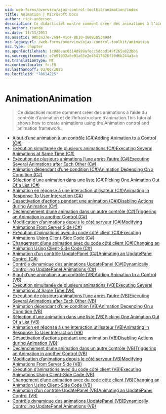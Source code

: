 ```yaml
---
uid: web-forms/overview/ajax-control-toolkit/animation/index
title: Animation | Microsoft Docs
author: rick-anderson
description: Ce didacticiel montre comment créer des animations à l’aide du contrôle d’animation et de l’infrastructure d’animation.
ms.author: riande
ms.date: 11/11/2011
ms.assetid: 90b3a37e-2694-41c4-8b10-d6893b53a9d4
msc.legacyurl: /web-forms/overview/ajax-control-toolkit/animation
msc.type: chapter
ms.openlocfilehash: 1c0d8eac0314d989afecc5dcbd149f265a022bb6
ms.sourcegitcommit: e7e91932a6e91a63e2e46417626f39d6b244a3ab
ms.translationtype: MT
ms.contentlocale: fr-FR
ms.lasthandoff: 03/06/2020
ms.locfileid: "78614225"
---
```

# <a name="animation"></a><span data-ttu-id="02de3-103">Animation</span><span class="sxs-lookup"><span data-stu-id="02de3-103">Animation</span></span>

> <span data-ttu-id="02de3-104">Ce didacticiel montre comment créer des animations à l’aide du contrôle d’animation et de l’infrastructure d’animation.</span><span class="sxs-lookup"><span data-stu-id="02de3-104">This tutorial shows how to create animations using the Animation control and animation framework.</span></span>

- [<span data-ttu-id="02de3-105">Ajout d’une animation à un contrôle (C#)</span><span class="sxs-lookup"><span data-stu-id="02de3-105">Adding Animation to a Control (C#)</span></span>](adding-animation-to-a-control-cs.md)
- [<span data-ttu-id="02de3-106">Exécution simultanée de plusieurs animations (C#)</span><span class="sxs-lookup"><span data-stu-id="02de3-106">Executing Several Animations at Same Time (C#)</span></span>](executing-several-animations-at-the-same-time-cs.md)
- [<span data-ttu-id="02de3-107">Exécution de plusieurs animations l’une après l’autre (C#)</span><span class="sxs-lookup"><span data-stu-id="02de3-107">Executing Several Animations after Each Other (C#)</span></span>](executing-several-animations-after-each-other-cs.md)
- [<span data-ttu-id="02de3-108">Animation dépendant d’une condition (C#)</span><span class="sxs-lookup"><span data-stu-id="02de3-108">Animation Depending On a Condition (C#)</span></span>](animation-depending-on-a-condition-cs.md)
- [<span data-ttu-id="02de3-109">Sélection d’une animation dans une liste (C#)</span><span class="sxs-lookup"><span data-stu-id="02de3-109">Picking One Animation Out Of a List (C#)</span></span>](picking-one-animation-out-of-a-list-cs.md)
- [<span data-ttu-id="02de3-110">Animation en réponse à une interaction utilisateur (C#)</span><span class="sxs-lookup"><span data-stu-id="02de3-110">Animating in Response To User Interaction (C#)</span></span>](animating-in-response-to-user-interaction-cs.md)
- [<span data-ttu-id="02de3-111">Désactivation d’actions pendant une animation (C#)</span><span class="sxs-lookup"><span data-stu-id="02de3-111">Disabling Actions during Animation (C#)</span></span>](disabling-actions-during-animation-cs.md)
- [<span data-ttu-id="02de3-112">Déclenchement d’une animation dans un autre contrôle (C#)</span><span class="sxs-lookup"><span data-stu-id="02de3-112">Triggering an Animation in another Control (C#)</span></span>](triggering-an-animation-in-another-control-cs.md)
- [<span data-ttu-id="02de3-113">Modification d’animations depuis le côté serveur (C#)</span><span class="sxs-lookup"><span data-stu-id="02de3-113">Modifying Animations From Server Side (C#)</span></span>](modifying-animations-from-the-server-side-cs.md)
- [<span data-ttu-id="02de3-114">Exécution d’animations avec du code côté client (C#)</span><span class="sxs-lookup"><span data-stu-id="02de3-114">Executing Animations Using Client-Side Code (C#)</span></span>](executing-animations-using-client-side-code-cs.md)
- [<span data-ttu-id="02de3-115">Changement d’une animation avec du code côté client (C#)</span><span class="sxs-lookup"><span data-stu-id="02de3-115">Changing an Animation Using Client-Side Code (C#)</span></span>](changing-an-animation-using-client-side-code-cs.md)
- [<span data-ttu-id="02de3-116">Animation d’un contrôle UpdatePanel (C#)</span><span class="sxs-lookup"><span data-stu-id="02de3-116">Animating an UpdatePanel Control (C#)</span></span>](animating-an-updatepanel-control-cs.md)
- [<span data-ttu-id="02de3-117">Contrôle dynamique des animations UpdatePanel (C#)</span><span class="sxs-lookup"><span data-stu-id="02de3-117">Dynamically Controlling UpdatePanel Animations (C#)</span></span>](dynamically-controlling-updatepanel-animations-cs.md)
- [<span data-ttu-id="02de3-118">Ajout d’une animation à un contrôle (VB)</span><span class="sxs-lookup"><span data-stu-id="02de3-118">Adding Animation to a Control (VB)</span></span>](adding-animation-to-a-control-vb.md)
- [<span data-ttu-id="02de3-119">Exécution simultanée de plusieurs animations (VB)</span><span class="sxs-lookup"><span data-stu-id="02de3-119">Executing Several Animations at Same Time (VB)</span></span>](executing-several-animations-at-the-same-time-vb.md)
- [<span data-ttu-id="02de3-120">Exécution de plusieurs animations l’une après l’autre (VB)</span><span class="sxs-lookup"><span data-stu-id="02de3-120">Executing Several Animations after Each Other (VB)</span></span>](executing-several-animations-after-each-other-vb.md)
- [<span data-ttu-id="02de3-121">Animation dépendant d’une condition (VB)</span><span class="sxs-lookup"><span data-stu-id="02de3-121">Animation Depending On a Condition (VB)</span></span>](animation-depending-on-a-condition-vb.md)
- [<span data-ttu-id="02de3-122">Sélection d’une animation dans une liste (VB)</span><span class="sxs-lookup"><span data-stu-id="02de3-122">Picking One Animation Out Of a List (VB)</span></span>](picking-one-animation-out-of-a-list-vb.md)
- [<span data-ttu-id="02de3-123">Animation en réponse à une interaction utilisateur (VB)</span><span class="sxs-lookup"><span data-stu-id="02de3-123">Animating in Response To User Interaction (VB)</span></span>](animating-in-response-to-user-interaction-vb.md)
- [<span data-ttu-id="02de3-124">Désactivation d’actions pendant une animation (VB)</span><span class="sxs-lookup"><span data-stu-id="02de3-124">Disabling Actions during Animation (VB)</span></span>](disabling-actions-during-animation-vb.md)
- [<span data-ttu-id="02de3-125">Déclenchement d’une animation dans un autre contrôle (VB)</span><span class="sxs-lookup"><span data-stu-id="02de3-125">Triggering an Animation in another Control (VB)</span></span>](triggering-an-animation-in-another-control-vb.md)
- [<span data-ttu-id="02de3-126">Modification d’animations depuis le côté serveur (VB)</span><span class="sxs-lookup"><span data-stu-id="02de3-126">Modifying Animations From Server Side (VB)</span></span>](modifying-animations-from-the-server-side-vb.md)
- [<span data-ttu-id="02de3-127">Exécution d’animations avec du code côté client (VB)</span><span class="sxs-lookup"><span data-stu-id="02de3-127">Executing Animations Using Client-Side Code (VB)</span></span>](executing-animations-using-client-side-code-vb.md)
- [<span data-ttu-id="02de3-128">Changement d’une animation avec du code côté client (VB)</span><span class="sxs-lookup"><span data-stu-id="02de3-128">Changing an Animation Using Client-Side Code (VB)</span></span>](changing-an-animation-using-client-side-code-vb.md)
- [<span data-ttu-id="02de3-129">Animation d’un contrôle UpdatePanel (VB)</span><span class="sxs-lookup"><span data-stu-id="02de3-129">Animating an UpdatePanel Control (VB)</span></span>](animating-an-updatepanel-control-vb.md)
- [<span data-ttu-id="02de3-130">Contrôle dynamique des animations UpdatePanel (VB)</span><span class="sxs-lookup"><span data-stu-id="02de3-130">Dynamically Controlling UpdatePanel Animations (VB)</span></span>](dynamically-controlling-updatepanel-animations-vb.md)
